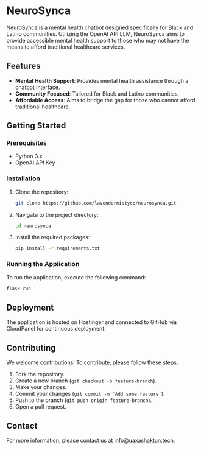 # NeuroSynca

NeuroSynca is a mental health chatbot designed specifically for Black and Latino communities. Utilizing the OpenAI API LLM, NeuroSynca aims to provide accessible mental health support to those who may not have the means to afford traditional healthcare services.

## Features

- **Mental Health Support**: Provides mental health assistance through a chatbot interface.
- **Community Focused**: Tailored for Black and Latino communities.
- **Affordable Access**: Aims to bridge the gap for those who cannot afford traditional healthcare.

## Getting Started

### Prerequisites

- Python 3.x
- OpenAI API Key

### Installation

1. Clone the repository:
    ```bash
    git clone https://github.com/lavendermistyco/neurosynca.git
    ```
2. Navigate to the project directory:
    ```bash
    cd neurosynca
    ```
3. Install the required packages:
    ```bash
    pip install -r requirements.txt
    ```

### Running the Application

To run the application, execute the following command:
```bash
flask run
```


## Deployment

The application is hosted on Hostinger and connected to GitHub via CloudPanel for continuous deployment.

## Contributing

We welcome contributions! To contribute, please follow these steps:

1. Fork the repository.
2. Create a new branch (`git checkout -b feature-branch`).
3. Make your changes.
4. Commit your changes (`git commit -m 'Add some feature'`).
5. Push to the branch (`git push origin feature-branch`).
6. Open a pull request.


## Contact

For more information, please contact us at [info@uaxashaktun.tech](mailto:info@uaxashaktun.tech).
